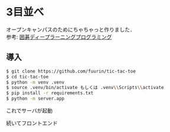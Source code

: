 # 3目並べ
オープンキャンパスのためにちゃちゃっと作りました．  
参考: [囲碁ディープラーニングプログラミング](https://www.amazon.co.jp/dp/B07RW5NN1D/ref=dp-kindle-redirect?_encoding=UTF8&btkr=1)  

## 導入
``` bash
$ git clone https://github.com/fuurin/tic-tac-toe
$ cd tic-tac-toe
$ python -m venv .venv
$ source .venv/bin/activate もしくは .venv\\Scripts\\activate
$ pip install -r requirements.txt
$ python -m server.app
```
これでサーバが起動  
  
続いてフロントエンド  
